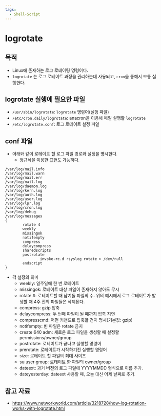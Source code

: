 ```yaml
---
tags:
  - Shell-Script
---
```

# logrotate

## 목적

- Linux에 존재하는 로그 로테이팅 명령어다.
- `logrotate` 는 로그 로테이트 과정을 관리하는데 사용되고, `cron`을 통해서 보통 실행한다.

## logrotate 실행에 필요한 파일

- `/usr/sbin/logrotate`: `logrotate` 명령어(실행 파일)
- `/etc/cron.daily/logrotate`: anacron을 이용해 매일 실행할 `logrotate`
- `/etc/logrotate.conf`: 로그 로테이트 설정 파일

## conf 파일

- 아래와 같이 로테이트 할 로그 파일 경로와 설정을 명시한다.
	- 정규식을 이용한 표현도 가능하다.

```
/var/log/mail.info
/var/log/mail.warn
/var/log/mail.err
/var/log/mail.log
/var/log/daemon.log
/var/log/kern.log
/var/log/auth.log
/var/log/user.log
/var/log/lpr.log
/var/log/cron.log
/var/log/debug
/var/log/messages
{
        rotate 4
        weekly
        missingok
        notifempty
        compress
        delaycompress
        sharedscripts
        postrotate
                invoke-rc.d rsyslog rotate > /dev/null
        endscript
}
```

- 각 설정의 의미
	- weekly: 일주일에 한 번 로테이트
	- missingok: 로테이트 대상 파일이 존재하지 않아도 무시
	- rotate \#: 로테이트할 때 남겨둘 파일의 수. 위의 예시에서 로그 로테이트가 발생할 때 4주 전의 파일들은 삭제된다.
	- compress: gzip 압축
	- delaycompress: 두 번째 파일이 될 때까지 압축 지연
	- compresscmd: 어떤 커맨드로 압축할 건지 명시(기본값: gzip)
	- notifempty: 빈 파일은 rotate 금지
	- create 640 adm: 새로운 로그 파일을 생성할 때 설정할 permissions/owner/group
	- postrotate: 로테이트가 끝나고 실행할 명령어
	- prerotate: 로테이트가 시작하기전 실행할 명령어
	- size: 로테이트 할 파일의 최대 사이즈
	- su user group: 로테이트 한 파일의 owner/group
	- dateext: 과거 버전의 로그 파일에 YYYYMMDD 형식으로 이름 추가.
	- dateyesterday: dateext 사용할 때, 오늘 대신 어제 날짜로 추가.

## 참고 자료

- https://www.networkworld.com/article/3218728/how-log-rotation-works-with-logrotate.html